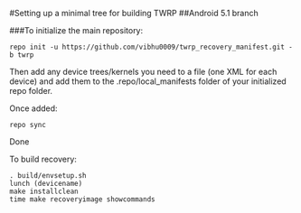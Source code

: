 #Setting up a minimal tree for building TWRP
##Android 5.1 branch

###To initialize the main repository:

````
repo init -u https://github.com/vibhu0009/twrp_recovery_manifest.git -b twrp
````
Then add any device trees/kernels you need to a file (one XML for each device) and add them to the .repo/local_manifests folder of your initialized repo folder.

Once added:
````
repo sync
````
Done

To build recovery:
````
. build/envsetup.sh
lunch (devicename)
make installclean
time make recoveryimage showcommands
````
